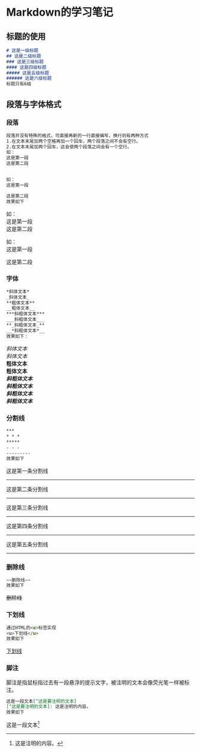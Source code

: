 # Markdown的学习笔记
## 标题的使用

```markdown
# 这是一级标题
## 这是二级标题
### 这是三级标题
#### 这是四级标题
##### 这是五级标题
###### 这是六级标题 
标题只有6级
```
## 段落与字体格式
### 段落
```markdown
段落并没有特殊的格式，可直接再新的一行直接编写，换行则有两种方式
1.在文本末尾加两个空格再加一个回车，两个段落之间不会有空行。
2.在文本末尾加两个回车，这会使两个段落之间会有一个空行。
如：  
这是第一段  
这是第二段


如：  
这是第一段

这是第二段
效果如下
```
如：  
这是第一段  
这是第二段


如：  
这是第一段

这是第二段
### 字体
```markdown
*斜体文本*
_斜体文本_
**粗体文本**
__粗体文本__
***斜粗体文本***
___斜粗体文本___
**_斜粗体文本_**
__*斜粗体文本*__
效果如下：
```
*斜体文本*  
_斜体文本_  
**粗体文本**  
__粗体文本__  
***斜粗体文本***  
___斜粗体文本___  
**_斜粗体文本_**  
__*斜粗体文本*__  
### 分割线
```markdown
***
* * *
*****
- - -
--------- 
效果如下
```
这是第一条分割线
***
这是第二条分割线
* * *
这是第三条分割线
*****
这是第四条分割线
- - -
这是第五条分割线

--------- 
### 删除线
```markdown
~~删除线~~
效果如下
```
~~删除线~~
### 下划线
```markdown
通过HTML的<u>标签实现
<u>下划线</u>
效果如下
```
<u>下划线</u>

### 脚注
脚注是指鼠标指过去有一段悬浮的提示文字，被注明的文本会像荧光笔一样被标注。
```markdown
这是一段文本[^这是要注明的文本]
[^这是要注明的文本]: 这是注明的内容。
效果如下
```
这是一段文本[^这是要注明的文本]
[^这是要注明的文本]: 这是注明的内容。